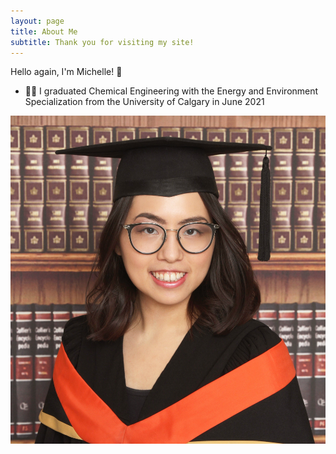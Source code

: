 ```yaml
---
layout: page
title: About Me
subtitle: Thank you for visiting my site!
---
```


Hello again, I'm Michelle! 👋

- 👩‍🔬 I graduated Chemical Engineering with the Energy and Environment Specialization from the University of Calgary in June 2021

<img style="float: right;" src="/assets/img/michelle.jpg">